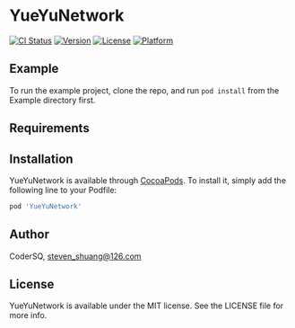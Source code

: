 # YueYuNetwork

[![CI Status](https://img.shields.io/travis/CoderSQ/YueYuNetwork.svg?style=flat)](https://travis-ci.org/CoderSQ/YueYuNetwork)
[![Version](https://img.shields.io/cocoapods/v/YueYuNetwork.svg?style=flat)](https://cocoapods.org/pods/YueYuNetwork)
[![License](https://img.shields.io/cocoapods/l/YueYuNetwork.svg?style=flat)](https://cocoapods.org/pods/YueYuNetwork)
[![Platform](https://img.shields.io/cocoapods/p/YueYuNetwork.svg?style=flat)](https://cocoapods.org/pods/YueYuNetwork)

## Example

To run the example project, clone the repo, and run `pod install` from the Example directory first.

## Requirements

## Installation

YueYuNetwork is available through [CocoaPods](https://cocoapods.org). To install
it, simply add the following line to your Podfile:

```ruby
pod 'YueYuNetwork'
```

## Author

CoderSQ, steven_shuang@126.com

## License

YueYuNetwork is available under the MIT license. See the LICENSE file for more info.
